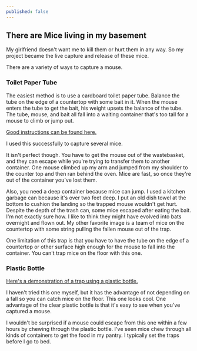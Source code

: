 ```yaml
---
published: false
---
```


## There are Mice living in my basement

My girlfriend doesn't want me to kill them or hurt them in any way. So my project became the live capture and release of these mice.

There are a variety of ways to capture a mouse. 

### Toilet Paper Tube

The easiest method is to use a cardboard toilet paper tube. Balance the tube on the edge of a countertop with some bait in it. When the mouse enters the tube to get the bait, his weight upsets the balance of the tube. The tube, mouse, and bait all fall into a waiting container that's too tall for a mouse to climb or jump out.

[Good instructions can be found here.](http://www.instructables.com/id/Simple--No-Kill--Mouse-Trap/?ALLSTEPS)

I used this successfully to capture several mice. 

It isn't perfect though. You have to get the mouse out of the wastebasket, and they can escape while you're trying to transfer them to another container. One mouse climbed up my arm and jumped from my shoulder to the counter top and then ran behind the oven. Mice are fast, so once they're out of the container you've lost them.

Also, you need a deep container because mice can jump. I used a kitchen garbage can because it's over two feet deep. I put an old dish towel at the bottom to cushion the landing so the trapped mouse wouldn't get hurt. Despite the depth of the trash can, some mice escaped after eating the bait. I'm not exactly sure how. I like to think they might have evolved into bats overnight and flown out. My other favorite image is a team of mice on the countertop with some string pulling the fallen mouse out of the trap.

One limitation of this trap is that you have to have the tube on the edge of a countertop or other surface high enough for the mouse to fall into the container. You can't trap mice on the floor with this one.

### Plastic Bottle

[Here's a demonstration of a trap using a plastic bottle.](https://www.youtube.com/watch?v=QDgAuVK1Br0)

I haven't tried this one myself, but it has the advantage of not depending on a fall so you can catch mice on the floor. This one looks cool. One advantage of the clear plastic bottle is that it's easy to see when you've captured a mouse.

I wouldn't be surprised if a mouse could escape from this one within a few hours by chewing through the plastic bottle. I've seen mice chew through all kinds of containers to get the food in my pantry. I typically set the traps before I go to bed.


